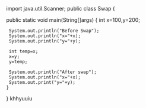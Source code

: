 import java.util.Scanner;
public class Swap {
  
   public static void main(String[]args)
   {
     int x=100,y=200;
     
     System.out.println("Before Swap");
     System.out.println("x="+x);
     System.out.println("y="+y);
 
     int temp=x;
     x=y;
     y=temp;
 
     System.out.println("After swap");
     System.out.println("x="+x);
     System.out.print("y="+y);
    }
   }
khhyuuiu
